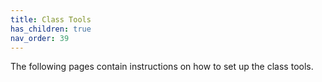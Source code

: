 ```yaml
---
title: Class Tools
has_children: true
nav_order: 39
---
```

The following pages contain instructions on how to set up the class tools.
